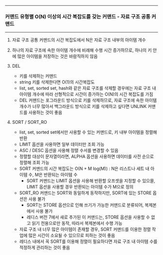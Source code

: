 -----
### 커맨드 유형별 O(N) 이상의 시간 복잡도를 갖는 커맨드 - 자료 구조 공통 커맨드
-----
1. 자료 구조 공통 커맨드의 시간 복잡도에서 N은 자료 구조 내부의 아이템 개수
2. 하나의 자료 구조에 속한 아이템 개수에 비례해 수행 시간 증가하므로, 하나의 키 안에 많은 아이템을 저장하는 것은 바람직하지 않음
3. DEL
   - 키를 삭제하는 커맨드
   - string 키를 삭제한다면 O(1)의 시간복잡도
   - list, set, sorted set, hash와 같은 자료 구조를 삭제할 경우에는 자료 구조 내 아이템 개수에 따라 선형적으로 시간이 증가하는 O(N)의 시간 복잡도를 가짐
   - DEL 커맨드는 포그라운드 방식으로 키를 삭제하므로, 자료 구조에 속한 아이템 개수가 너무 많아서 백그라운드 방식으로 키를 삭제하고 싶다면 UNLINK 커맨드를 사용하는 것이 좋음

4. SORT / SORT_RO
   - list, set, sorted set에서만 사용할 수 있는 커맨드로, 키 내부 아이템을 정렬해 반환
   - LIMIT 옵션을 사용하면 일부 데이터만 조회 가능
   - ASC / DESC 옵션을 사용해 정렬 수서를 변경할 수 있음
   - 정렬할 대상이 문자열이라면, ALPHA 옵션을 사용하면 데이터를 사전 순으로 정렬해 조회 가능
   - SORT 커맨드의 시간 복잡도는 O(N + M log(M)) : N은 리스트나 세트 내 아이템 수, M은 반환되는 아이템 수
     + SORT 커맨드는 LIMIT 옵션을 사용해 반환할 오프셋을 지정할 수 있으믈, LIMIT 옵션을 사용할 경우 반환되는 아이템 수가 M으로 정의
   - SORT_RO 커맨드는 SORT와 동일하게 동작하지만, SORT에 있는 STORE 옵션은 사용 불가
     + SORT는 STORE 옵션으로 인해 쓰기가 가능한 커맨드로 분류되어, 복제본에서 사용 불가
     + 레디스 버전 7에서 새로 추가된 이 커맨드는, STORE 옵션을 사용할 수 없고 읽기 전용으로만 동작, 따라서 복제본에서 수행 가능
   - 자료 구조 내 너무 많은 아이템이 존재할 경우, SORT 커맨드를 이용한 정렬 작업에 많은 시간이 소요될 수 있으므로 피하는 것이 좋음
   - 레디스 내에서 꼭 SORT를 이용해 정렬이 필요하다면 자료 구조 내 아이템 수를 적정하게 관리하는 것이 좋음
